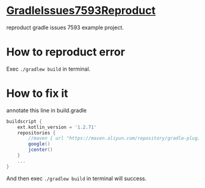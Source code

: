 # [GradleIssues7593Reproduct](https://github.com/gradle/gradle/issues/7593)
reproduct gradle issues 7593 example project.
# How to reproduct error
Exec `./gradlew build` in terminal.
# How to fix it
annotate this line in build.gradle
```groovy
buildscript {
    ext.kotlin_version = '1.2.71'
    repositories {
        //maven { url "https://maven.aliyun.com/repository/gradle-plugin" }// when you annotation this line "./gradlew build" will success
        google()
        jcenter()
    }
    ...
}

```
And then exec `./gradlew build` in terminal will success.